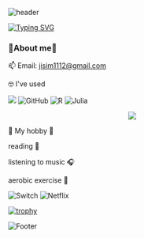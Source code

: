 ![header](https://capsule-render.vercel.app/api?type=Cylinder&color=auto&height=130&section=header&text=Jaein's%20github!&fontSize=50)


[![Typing SVG](https://readme-typing-svg.herokuapp.com/?color=f0f6fc&lines=Hi+there🐯&font=Righteous&size=33)](https://git.io/typing-svg)


   ### 🍒About me🍒
📫 Email: jisim1112@gmail.com


🤓 I've used

<img src="https://img.shields.io/badge/Python-3766AB?style=flat-square&logo=Python&logoColor=white"/></a>
![GitHub](https://img.shields.io/badge/github-%23121011.svg?style=for-the-badge&logo=github&logoColor=white)
![R](https://img.shields.io/badge/r-%23276DC3.svg?style=for-the-badge&logo=r&logoColor=white)
![Julia](https://img.shields.io/badge/-Julia-9558B2?style=for-the-badge&logo=julia&logoColor=white)


<p align="center">
  <img src="https://github-readme-stats.vercel.app/api?username=simjaein&theme=buefy&show_icons=true"/></a>
</p>


🥑 My hobby 🥑

reading 📖

listening to music 🎧

aerobic exercise 🏃

![Switch](https://img.shields.io/badge/Switch-E60012?style=for-the-badge&logo=nintendo-switch&logoColor=white)
![Netflix](https://img.shields.io/badge/Netflix-E50914?style=for-the-badge&logo=netflix&logoColor=white)



[![trophy](https://github-profile-trophy.vercel.app/?username=simjaein&theme=flat&column=7)](https://github.com/simjaein/)


![Footer](https://capsule-render.vercel.app/api?type=transparent&color=auto&height=200&section=footer&text=&fontSize=30)

